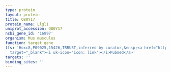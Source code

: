 ```yaml
---
type: protein
layout: protein
title: Q80Y17
protein_name: Llgl1
uniprot_accession: Q80Y17
ncbi_gene_id: '16897'
organism: Mus musculus
function: target gene
tfs: 'Hoxc8,P09025,15426,TRRUST,inferred by curator,&ensp;<a href="https://www.ncbi.nlm.nih.gov/pubmed/?term=21773674%5Buid%5D"
  target="_blank"><i uk-icon="icon: link"></i>Pubmed</a>'
targets: ''
binding_sites: ''
---
```

